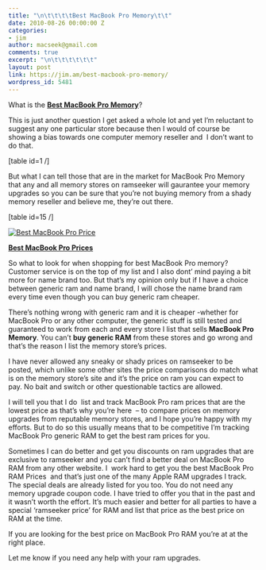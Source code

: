 ```yaml
---
title: "\n\t\t\t\tBest MacBook Pro Memory\t\t"
date: 2010-08-26 00:00:00 Z
categories:
- jim
author: macseek@gmail.com
comments: true
excerpt: "\n\t\t\t\t\t\t"
layout: post
link: https://jim.am/best-macbook-pro-memory/
wordpress_id: 5481
---
```


What is the **[Best MacBook Pro Memory](http://www.jim.am)**?




This is just another question I get asked a whole lot and yet I’m reluctant to suggest any one particular store because then I would of course be showing a bias towards one computer memory reseller and  I don’t want to do that.




[table id=1 /]




But what I can tell those that are in the market for MacBook Pro Memory that any and all memory stores on ramseeker will gaurantee your memory upgrades so you can be sure that you’re not buying memory from a shady memory reseller and believe me, they’re out there.




[table id=15 /]




[![Best MacBook Pro Price](http://www.jim.am/wp-content/uploads/2011/03/Screen-shot-2011-03-24-at-7.39.14-AM1.png)](http://www.amazon.com/gp/product/B002QQ8H8I/ref=as_li_ss_tl?ie=UTF8&tag=ramseeker-20&linkCode=as2&camp=1789&creative=390957&creativeASIN=B002QQ8H8I)




**[Best MacBook Pro Prices](http://www.amazon.com/gp/product/B002QQ8H8I/ref=as_li_ss_tl?ie=UTF8&tag=ramseeker-20&linkCode=as2&camp=1789&creative=390957&creativeASIN=B002QQ8H8I)**




So what to look for when shopping for best MacBook Pro memory? Customer service is on the top of my list and I also dont’ mind paying a bit more for name brand too. But that’s my opinion only but if I have a choice between generic ram and name brand, I will chose the name brand ram every time even though you can buy generic ram cheaper.




There’s nothing wrong with generic ram and it is cheaper -whether for MacBook Pro or any other computer, the generic stuff is still tested and guaranteed to work from each and every store I list that sells **MacBook Pro Memory**. You can’t **buy generic RAM** from these stores and go wrong and that’s the reason I list the memory store’s prices.




I have never allowed any sneaky or shady prices on ramseeker to be posted, which unlike some other sites the price comparisons do match what is on the memory store’s site and it’s the price on ram you can expect to pay. No bait and switch or other questionable tactics are allowed.




I will tell you that I do  list and track MacBook Pro ram prices that are the lowest price as that’s why you’re here  – to compare prices on memory upgrades from reputable memory stores, and I hope you’re happy with my efforts. But to do so this usually means that to be competitive I’m tracking MacBook Pro generic RAM to get the best ram prices for you.




Sometimes I can do better and get you discounts on ram upgrades that are exclusive to ramseeker and you can’t find a better deal on MacBook Pro RAM from any other website. I  work hard to get you the best MacBook Pro RAM Prices  and that’s just one of the many Apple RAM upgrades I track. The special deals are already listed for you too. You do not need any memory upgrade coupon code. I have tried to offer you that in the past and it wasn’t worth the effort. It’s much easier and better for all parties to have a special ‘ramseeker price’ for RAM and list that price as the best price on RAM at the time.




If you are looking for the best price on MacBook Pro RAM you’re at at the right place.




Let me know if you need any help with your ram upgrades.


		
